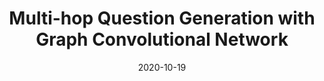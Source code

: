 ---
title: "Multi-hop Question Generation with Graph Convolutional Network"
collection: publications
permalink: /publication/2020-10-19-paper-emnlp-qg
excerpt: ''
date: 2020-10-19
venue: 'Findings of the Association for Computational Linguistics: EMNLP 2020'
authors: 'Dan Su, Yan Xu, Wenliang Dai, Ziwei Ji, Tiezheng Yu, Pascale Fung'
code: 'https://github.com/HLTCHKUST/MulQG'
paper: 'https://www.aclweb.org/anthology/2020.findings-emnlp.416/'
image: 'emnlp_qg.png'
show_year: false
---